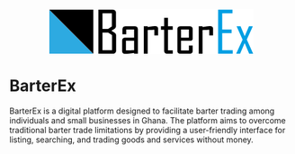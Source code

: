 <div style="display: flex; justify-content: center;"><img src="./public/ALX%20BARTERX.png" alt="banner"></div>

# BarterEx
 BarterEx is a digital platform designed to facilitate barter trading among individuals and small businesses in Ghana. The platform aims to overcome traditional barter trade limitations by providing a user-friendly interface for listing, searching, and trading goods and services without money.

